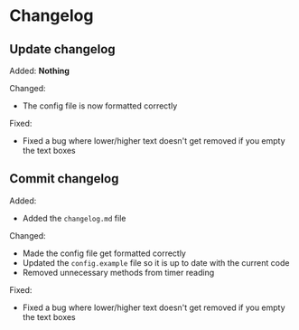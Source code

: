 # Changelog

## Update changelog

Added:
**Nothing**

Changed:

* The config file is now formatted correctly

Fixed:

* Fixed a bug where lower/higher text doesn't get removed if you empty the text boxes

## Commit changelog

Added:

* Added the `changelog.md` file

Changed:

* Made the config file get formatted correctly
* Updated the `config.example` file so it is up to date with the current code
* Removed unnecessary methods from timer reading

Fixed:

* Fixed a bug where lower/higher text doesn't get removed if you empty the text boxes
